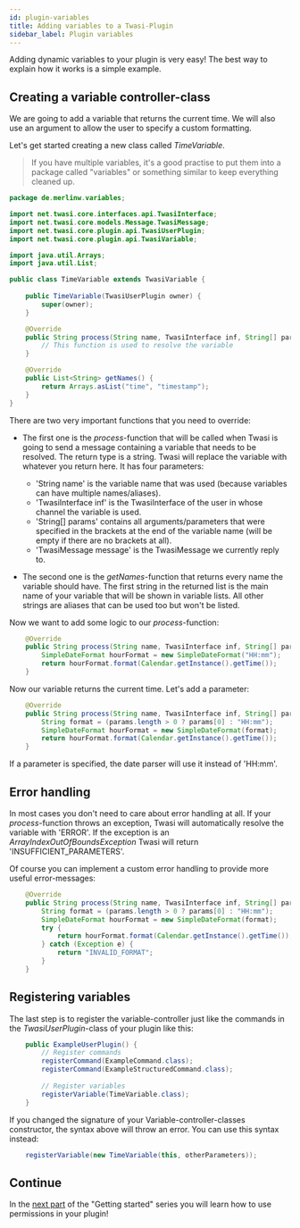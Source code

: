```yaml
---
id: plugin-variables
title: Adding variables to a Twasi-Plugin
sidebar_label: Plugin variables
---
```


Adding dynamic variables to your plugin is very easy! The best way to explain how it works is a simple example.

## Creating a variable controller-class

We are going to add a variable that returns the current time. We will also use an argument to allow the user to specify a custom formatting.

Let's get started creating a new class called *TimeVariable*.

> If you have multiple variables, it's a good practise to put them into a package called "variables" or something similar to keep everything cleaned up. 

```java
package de.merlinw.variables;

import net.twasi.core.interfaces.api.TwasiInterface;
import net.twasi.core.models.Message.TwasiMessage;
import net.twasi.core.plugin.api.TwasiUserPlugin;
import net.twasi.core.plugin.api.TwasiVariable;

import java.util.Arrays;
import java.util.List;

public class TimeVariable extends TwasiVariable {
    
    public TimeVariable(TwasiUserPlugin owner) {
        super(owner);
    }

    @Override
    public String process(String name, TwasiInterface inf, String[] params, TwasiMessage message) {
        // This function is used to resolve the variable
    }

    @Override
    public List<String> getNames() {
        return Arrays.asList("time", "timestamp");
    }
}
```

There are two very important functions that you need to override:

- The first one is the *process*-function that will be called when Twasi is going to send a message containing a variable that needs to be resolved. The return type is a string. Twasi will replace the variable with whatever you return here. It has four parameters:
  - 'String name' is the variable name that was used (because variables can have multiple names/aliases).
  - 'TwasiInterface inf' is the TwasiInterface of the user in whose channel the variable is used.
  - 'String[] params' contains all arguments/parameters that were specified in the brackets at the end of the variable name (will be empty if there are no brackets at all).
  - 'TwasiMessage message' is the TwasiMessage we currently reply to.

- The second one is the *getNames*-function that returns every name the variable should have. The first string in the returned list is the main name of your variable that will be shown in variable lists. All other strings are aliases that can be used too but won't be listed.

Now we want to add some logic to our *process*-function:

```java
    @Override
    public String process(String name, TwasiInterface inf, String[] params, TwasiMessage message) {
        SimpleDateFormat hourFormat = new SimpleDateFormat("HH:mm");
        return hourFormat.format(Calendar.getInstance().getTime());
    }
```

Now our variable returns the current time. Let's add a parameter:

```java
    @Override
    public String process(String name, TwasiInterface inf, String[] params, TwasiMessage message) {
        String format = (params.length > 0 ? params[0] : "HH:mm");
        SimpleDateFormat hourFormat = new SimpleDateFormat(format);
        return hourFormat.format(Calendar.getInstance().getTime());
    }
```

If a parameter is specified, the date parser will use it instead of 'HH:mm'.

## Error handling

In most cases you don't need to care about error handling at all. If your *process*-function throws an exception, Twasi will automatically resolve the variable with 'ERROR'. If the exception is an *ArrayIndexOutOfBoundsException* Twasi will return 'INSUFFICIENT_PARAMETERS'.

Of course you can implement a custom error handling to provide more useful error-messages:

```java
    @Override
    public String process(String name, TwasiInterface inf, String[] params, TwasiMessage message) {
        String format = (params.length > 0 ? params[0] : "HH:mm");
        SimpleDateFormat hourFormat = new SimpleDateFormat(format);
        try {
            return hourFormat.format(Calendar.getInstance().getTime());
        } catch (Exception e) {
            return "INVALID_FORMAT";
        }
    }
```

## Registering variables

The last step is to register the variable-controller just like the commands in the *TwasiUserPlugin*-class of your plugin like this:

```java
    public ExampleUserPlugin() {
        // Register commands
        registerCommand(ExampleCommand.class);
        registerCommand(ExampleStructuredCommand.class);
        
        // Register variables
        registerVariable(TimeVariable.class);
    }
```

If you changed the signature of your Variable-controller-classes constructor, the syntax above will throw an error. You can use this syntax instead:

```java
    registerVariable(new TimeVariable(this, otherParameters));
```

## Continue

In the [next part](/docs/getting-started/plugin-permissions) of the "Getting started" series you will learn how to use permissions in your plugin!